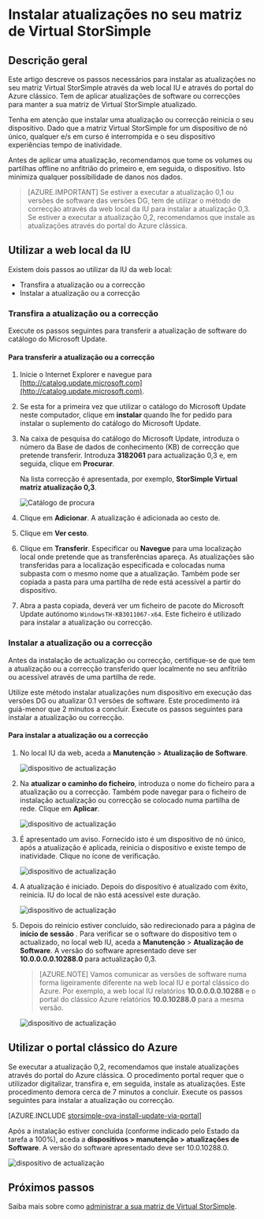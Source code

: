 <properties 
   pageTitle="Instalar atualizações numa matriz Virtual StorSimple | Microsoft Azure"
   description="Descreve como utilizar web StorSimple Virtual matriz da IU para aplicar atualizações utilizando o método de portal e de correcção"
   services="storsimple"
   documentationCenter="NA"
   authors="alkohli"
   manager="carmonm"
   editor="" />
<tags 
   ms.service="storsimple"
   ms.devlang="NA"
   ms.topic="article"
   ms.tgt_pltfrm="NA"
   ms.workload="TBD"
   ms.date="09/07/2016"
   ms.author="alkohli" />

# <a name="install-updates-on-your-storsimple-virtual-array"></a>Instalar atualizações no seu matriz de Virtual StorSimple

## <a name="overview"></a>Descrição geral

Este artigo descreve os passos necessários para instalar as atualizações no seu matriz Virtual StorSimple através da web local IU e através do portal do Azure clássico. Tem de aplicar atualizações de software ou correcções para manter a sua matriz de Virtual StorSimple atualizado. 

Tenha em atenção que instalar uma atualização ou correcção reinicia o seu dispositivo. Dado que a matriz Virtual StorSimple for um dispositivo de nó único, qualquer e/s em curso é interrompida e o seu dispositivo experiências tempo de inatividade. 

Antes de aplicar uma atualização, recomendamos que tome os volumes ou partilhas offline no anfitrião do primeiro e, em seguida, o dispositivo. Isto minimiza qualquer possibilidade de danos nos dados.

> [AZURE.IMPORTANT] Se estiver a executar a atualização 0,1 ou versões de software das versões DG, tem de utilizar o método de correcção através da web local da IU para instalar a atualização 0,3. Se estiver a executar a atualização 0,2, recomendamos que instale as atualizações através do portal do Azure clássica.

## <a name="use-the-local-web-ui"></a>Utilizar a web local da IU 
 
Existem dois passos ao utilizar da IU da web local:

- Transfira a atualização ou a correcção
- Instalar a atualização ou a correcção

### <a name="download-the-update-or-the-hotfix"></a>Transfira a atualização ou a correcção

Execute os passos seguintes para transferir a atualização de software do catálogo do Microsoft Update.

#### <a name="to-download-the-update-or-the-hotfix"></a>Para transferir a atualização ou a correcção

1. Inicie o Internet Explorer e navegue para [http://catalog.update.microsoft.com](http://catalog.update.microsoft.com).

2. Se esta for a primeira vez que utilizar o catálogo do Microsoft Update neste computador, clique em **instalar** quando lhe for pedido para instalar o suplemento do catálogo do Microsoft Update.
  
3. Na caixa de pesquisa do catálogo do Microsoft Update, introduza o número da Base de dados de conhecimento (KB) de correcção que pretende transferir. Introduza **3182061** para actualização 0,3 e, em seguida, clique em **Procurar**.

    Na lista correcção é apresentada, por exemplo, **StorSimple Virtual matriz atualização 0,3**.

    ![Catálogo de procura](./media/storsimple-ova-install-update-01/download1.png)

4. Clique em **Adicionar**. A atualização é adicionada ao cesto de.

5. Clique em **Ver cesto**.

6. Clique em **Transferir**. Especificar ou **Navegue** para uma localização local onde pretende que as transferências apareça. As atualizações são transferidas para a localização especificada e colocadas numa subpasta com o mesmo nome que a atualização. Também pode ser copiada a pasta para uma partilha de rede está acessível a partir do dispositivo.

7. Abra a pasta copiada, deverá ver um ficheiro de pacote do Microsoft Update autónomo `WindowsTH-KB3011067-x64`. Este ficheiro é utilizado para instalar a atualização ou correcção.


### <a name="install-the-update-or-the-hotfix"></a>Instalar a atualização ou a correcção

Antes da instalação de actualização ou correcção, certifique-se de que tem a atualização ou a correcção transferido quer localmente no seu anfitrião ou acessível através de uma partilha de rede. 

Utilize este método instalar atualizações num dispositivo em execução das versões DG ou atualizar 0.1 versões de software. Este procedimento irá guiá-menor que 2 minutos a concluir. Execute os passos seguintes para instalar a atualização ou correcção.


#### <a name="to-install-the-update-or-the-hotfix"></a>Para instalar a atualização ou a correcção

1. No local IU da web, aceda a **Manutenção** > **Atualização de Software**.

    ![dispositivo de actualização](./media/storsimple-ova-install-update-01/update1m.png)

2. Na **atualizar o caminho do ficheiro**, introduza o nome do ficheiro para a atualização ou a correcção. Também pode navegar para o ficheiro de instalação actualização ou correcção se colocado numa partilha de rede. Clique em **Aplicar**.

    ![dispositivo de actualização](./media/storsimple-ova-install-update-01/update2m.png)

3.  É apresentado um aviso. Fornecido isto é um dispositivo de nó único, após a atualização é aplicada, reinicia o dispositivo e existe tempo de inatividade. Clique no ícone de verificação.

    ![dispositivo de actualização](./media/storsimple-ova-install-update-01/update3m.png)

4. A atualização é iniciado. Depois do dispositivo é atualizado com êxito, reinicia. IU do local de não está acessível este duração.

    ![dispositivo de actualização](./media/storsimple-ova-install-update-01/update5m.png)

5. Depois do reinício estiver concluído, são redirecionado para a página de **início de sessão** . Para verificar se o software do dispositivo tem o actualizado, no local web IU, aceda a **Manutenção** > **Atualização de Software**. A versão do software apresentado deve ser **10.0.0.0.0.10288.0** para actualização 0,3.

    > [AZURE.NOTE] Vamos comunicar as versões de software numa forma ligeiramente diferente na web local IU e portal clássico do Azure. Por exemplo, a web local IU relatórios **10.0.0.0.0.10288** e o portal do clássico Azure relatórios **10.0.10288.0** para a mesma versão. 

    ![dispositivo de actualização](./media/storsimple-ova-install-update-01/update6m.png)





## <a name="use-the-azure-classic-portal"></a>Utilizar o portal clássico do Azure

Se executar a atualização 0,2, recomendamos que instale atualizações através do portal do Azure clássica. O procedimento portal requer que o utilizador digitalizar, transfira e, em seguida, instale as atualizações. Este procedimento demora cerca de 7 minutos a concluir. Execute os passos seguintes para instalar a atualização ou correcção.

[AZURE.INCLUDE [storsimple-ova-install-update-via-portal](../../includes/storsimple-ova-install-update-via-portal.md)]

Após a instalação estiver concluída (conforme indicado pelo Estado da tarefa a 100%), aceda a **dispositivos > manutenção > atualizações de Software**. A versão do software apresentado deve ser 10.0.10288.0.

![dispositivo de actualização](./media/storsimple-ova-install-update-01/azupdate12m.png)

## <a name="next-steps"></a>Próximos passos

Saiba mais sobre como [administrar a sua matriz de Virtual StorSimple](storsimple-ova-web-ui-admin.md).
